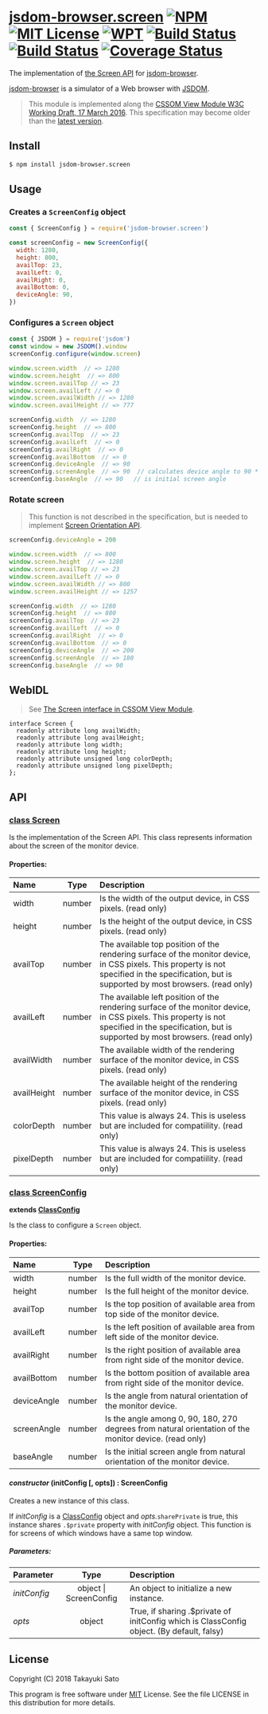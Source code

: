 # [jsdom-browser.screen][repo-url] [![NPM][npm-img]][npm-url] [![MIT License][mit-img]][mit-url] [![WPT][wpt-img]][wpt-url] [![Build Status][travis-img]][travis-url] [![Build Status][appveyor-img]][appveyor-url] [![Coverage Status][coverage-img]][coverage-url]

The implementation of [the Screen API][spec-url] for [jsdom-browser][jsdom-browser-url].

[jsdom-browser][jsdom-browser-url] is a simulator of a Web browser with [JSDOM][jsdom-url].

> This module is implemented along the [CSSOM View Module W3C Working Draft, 17 March 2016][latest-spec-url]. This specification may become older than the [latest version][latest-spec-url].


## Install

```sh
$ npm install jsdom-browser.screen
```


## Usage

### Creates a `ScreenConfig` object

```js
const { ScreenConfig } = require('jsdom-browser.screen')

const screenConfig = new ScreenConfig({
  width: 1280,
  height: 800,
  availTop: 23,
  availLeft: 0,
  availRight: 0,
  availBottom: 0,
  deviceAngle: 90,
})
```

### Configures a `Screen` object

```js
const { JSDOM } = require('jsdom')
const window = new JSDOM().window
screenConfig.configure(window.screen)

window.screen.width  // => 1280
window.screen.height  // => 800
window.screen.availTop // => 23
window.screen.availLeft // => 0
window.screen.availWidth // => 1280
window.screen.availHeight // => 777

screenConfig.width  // => 1280
screenConfig.height  // => 800
screenConfig.availTop  // => 23
screenConfig.availLeft  // => 0
screenConfig.availRight  // => 0
screenConfig.availBottom  // => 0
screenConfig.deviceAngle  // => 90
screenConfig.screenAngle  // => 90  // calculates device angle to 90 * n (n = 0〜3)
screenConfig.baseAngle  // => 90   // is initial screen angle
```

### Rotate screen

> This function is not described in the specification, but is needed
> to implement [Screen Orientation API][orientation-spec-url].

```js
screenConfig.deviceAngle = 200

window.screen.width  // => 800
window.screen.height  // => 1280
window.screen.availTop // => 23
window.screen.availLeft // => 0
window.screen.availWidth // => 800
window.screen.availHeight // => 1257

screenConfig.width  // => 1280
screenConfig.height  // => 800
screenConfig.availTop  // => 23
screenConfig.availLeft  // => 0
screenConfig.availRight  // => 0
screenConfig.availBottom  // => 0
screenConfig.deviceAngle  // => 200
screenConfig.screenAngle  // => 180
screenConfig.baseAngle  // => 90
```


## WebIDL

> See [The Screen interface in CSSOM View Module][webidl-url].

```
interface Screen {
  readonly attribute long availWidth;
  readonly attribute long availHeight;
  readonly attribute long width;
  readonly attribute long height;
  readonly attribute unsigned long colorDepth;
  readonly attribute unsigned long pixelDepth;
};
```

## API

### <u>class Screen</u>

Is the implementation of the Screen API.
This class represents information about the screen of the monitor device.

#### Properties:

| Name        |  Type  | Description |
|:------------|:------:|:------------|
| width       | number | Is the width of the output device, in CSS pixels. (read only) |
| height      | number | Is the height of the output device, in CSS pixels. (read only) |
| availTop    | number | The available top position of the rendering surface of the monitor device, in CSS pixels. This property is not specified in the specification, but is supported by most browsers. (read only) |
| availLeft   | number | The available left position of the rendering surface of the monitor device, in CSS pixels. This property is not specified in the specification, but is supported by most browsers. (read only) |
| availWidth  | number | The available width of the rendering surface of the monitor device, in CSS pixels. (read only) |
| availHeight | number | The available height of the rendering surface of the monitor device, in CSS pixels. (read only) |
| colorDepth  | number | This value is always 24. This is useless but are included for compatiility. (read only) |
| pixelDepth  | number | This value is always 24. This is useless but are included for compatiility. (read only) |

### <u>class ScreenConfig</u>

**extends [ClassConfig][class-config-base-url]**

Is the class to configure a `Screen` object.

#### Properties:

| Name        |  Type  | Description      |
|:------------|:------:|:-----------------|
| width       | number | Is the full width of the monitor device. |
| height      | number | Is the full height of the monitor device. |
| availTop    | number | Is the top position of available area from top side of the monitor device. |
| availLeft   | number | Is the left position of available area from left side of the monitor device. |
| availRight  | number | Is the right position of available area from right side of the monitor device. |
| availBottom | number | Is the bottom position of available area from right side of the monitor device. |
| deviceAngle | number | Is the angle from natural orientation of the monitor device. |
| screenAngle | number | Is the angle among 0, 90, 180, 270 degrees from natural orientation of the monitor device. (read only) |
| baseAngle   | number | Is the initial screen angle from natural orientation of the monitor device. |

#### *constructor* (initConfig [, opts]) : ScreenConfig

Creates a new instance of this class.

If *initConfig* is a [ClassConfig][class-config-base-url] object and *opts.*`sharePrivate` is true, this instance shares `.$private` property with *initConfig* object.
This function is for screens of which windows have a same top window.

##### Parameters:

| Parameter    | Type                       | Description                      |
|:-------------|:--------------------------:|:---------------------------------|
| *initConfig* | object &#124; ScreenConfig | An object to initialize a new instance. |
| *opts*       | object                     | True, if sharing .$private of initConfig which is ClassConfig object. (By default, falsy) |


## License

Copyright (C) 2018 Takayuki Sato

This program is free software under [MIT][mit-url] License.
See the file LICENSE in this distribution for more details.


[repo-url]: https://github.com/sttk/jsdom-browser.screen/

[npm-img]: https://img.shields.io/badge/npm-v0.1.0-blue.svg
[npm-url]: https://www.npmjs.org/package/jsdom-browser.screen/

[mit-img]: https://img.shields.io/badge/license-MIT-green.svg
[mit-url]: https://opensource.org/licenses/MIT

[wpt-img]: https://img.shields.io/badge/web--platform--tests-pass-brightgreen.svg
[wpt-url]: https://github.com/web-platform-tests/wpt

[travis-img]: https://travis-ci.org/sttk/jsdom-browser.screen.svg?branch=master
[travis-url]: https://travis-ci.org/sttk/jsdom-browser.screen

[appveyor-img]: https://ci.appveyor.com/api/projects/status/github/sttk/jsdom-browser.screen?branch=master&svg=true
[appveyor-url]: https://ci.appveyor.com/project/sttk/jsdom-browser-screen

[coverage-img]: https://coveralls.io/repos/github/sttk/jsdom-browser.screen/badge.svg?branch=master
[coverage-url]: https://coveralls.io/github/sttk/jsdom-browser.screen?branch=master

[spec-url]: https://www.w3.org/TR/2016/WD-cssom-view-1-20160317/#the-screen-interface
[webidl-url]: https://www.w3.org/TR/2016/WD-cssom-view-1-20160317/#screen
[latest-spec-url]: https://www.w3.org/TR/cssom-view-1/#the-screen-interface
[orientation-spec-url]: https://www.w3.org/TR/screen-orientation/

[jsdom-url]: https://github.com/jsdom/jsdom
[jsdom-browser-url]: https://github.com/sttk/jsdom-browser
[class-config-base-url]: https://github.com/sttk/class-config-base

